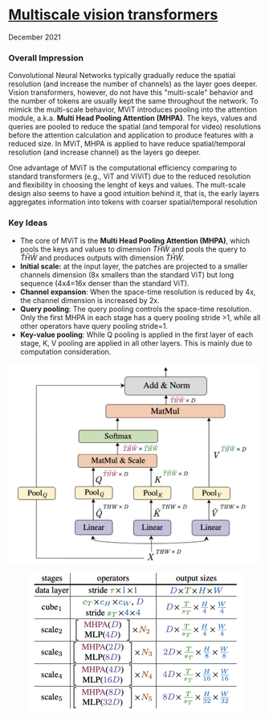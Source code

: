 # [Multiscale vision transformers](https://arxiv.org/pdf/2104.11227.pdf) 

December 2021



### Overall Impression

Convolutional Neural Networks typically gradually reduce the spatial resolution (and increase the number of channels) as the layer goes deeper. Vision transformers, however, do not have this "multi-scale" behavior and the number of tokens are usually kept the same throughout the network. To mimick the multi-scale behavior, MViT introduces pooling into the attention module, a.k.a. **Multi Head Pooling Attention (MHPA)**. The keys, values and queries are pooled to reduce the spatial (and temporal for video) resolutions before the attention calculation and application to produce features with a reduced size. In MViT, MHPA is applied to have reduce spatial/temporal resolution (and increase channel) as the layers go deeper. 

One advantage of MViT is the computational efficiency comparing to standard transformers (e.g., ViT and ViViT) due to the reduced resolution and flexibility in choosing the lenght of keys and values. The mult-scale design also seems to have a good intuition behind it, that is, the early layers aggregates information into tokens with coarser spatial/temporal resolution

### Key Ideas

- The core of MViT is the **Multi Head Pooling Attention (MHPA)**, which pools the keys and values to dimension $\tilde{T}\tilde{H}\tilde{W}$ and pools the query to $\hat{T}\hat{H}\hat{W}$ and produces outputs with dimension $\hat{T}\hat{H}\hat{W}$. 
- **Initial scale:** at the input layer, the patches are projected to a smaller channels dimension (8x smallers than the standard ViT) but long sequence (4x4=16x denser than the standard ViT). 
- **Channel expansion**: When the space-time resolution is reduced by 4x, the channel dimension is increased by 2x.
- **Query pooling**: The query pooling controls the space-time resolution. Only the first MHPA in each stage has a query pooling stride >1, while all other operators have query pooling stride=1.
- **Key-value pooling**: While Q pooling is applied in the first layer of each stage, K, V pooling are applied in all other layers. This is mainly due to computation consideration. 



<p align="center"> <img src="../resources/images/mvit_poolingattention.png" style="zoom:50%;" /> </p>



<p align="center"> <img src="../resources/images/mvit_layers.png" style="zoom:50%;" /> </p> 